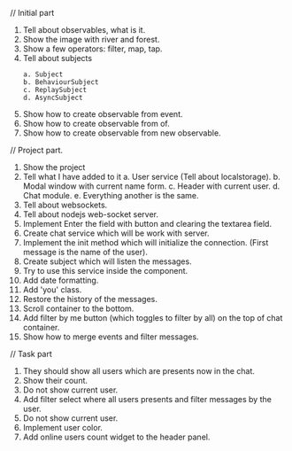 // Initial part

1. Tell about observables, what is it.
2. Show the image with river and forest.
3. Show a few operators: filter, map, tap.
4. Tell about subjects
    ```
    a. Subject
    b. BehaviourSubject
    c. ReplaySubject
    d. AsyncSubject
    ```
5. Show how to create observable from event.
6. Show how to create observable from of.
7. Show how to create observable from new observable.

// Project part.

1. Show the project
2. Tell what I have added to it
    a. User service (Tell about localstorage).
    b. Modal window with current name form.
    c. Header with current user.
    d. Chat module.
    e. Everything another is the same.
3. Tell about websockets.
4. Tell about nodejs web-socket server.
5. Implement Enter the field with button and clearing the textarea field.
6. Create chat service which will be work with server.
7. Implement the init method which will initialize the connection. (First message is the name of the user).
8. Create subject which will listen the messages.
9. Try to use this service inside the component.
10. Add date formatting.
11. Add 'you' class.
12. Restore the history of the messages.
13. Scroll container to the bottom.
14. Add filter by me button (which toggles to filter by all) on the top of chat container.
15. Show how to merge events and filter messages.

// Task part

1. They should show all users which are presents now in the chat.
2. Show their count.
2. Do not show current user.
3. Add filter select where all users presents and filter messages by the user.
4. Do not show current user.
5. Implement user color.
6. Add online users count widget to the header panel.

